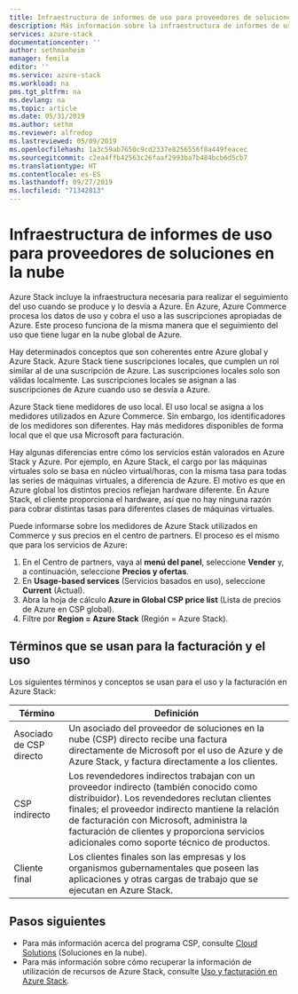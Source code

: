 ```yaml
---
title: Infraestructura de informes de uso para proveedores de soluciones en la nube | Microsoft Docs
description: Más información sobre la infraestructura de informes de uso que se utiliza para realizar un seguimiento de los inquilinos que atiende un proveedor de soluciones en la nube (CSP).
services: azure-stack
documentationcenter: ''
author: sethmanheim
manager: femila
editor: ''
ms.service: azure-stack
ms.workload: na
pms.tgt_pltfrm: na
ms.devlang: na
ms.topic: article
ms.date: 05/31/2019
ms.author: sethm
ms.reviewer: alfredop
ms.lastreviewed: 05/09/2019
ms.openlocfilehash: 1a3c59ab7650c9cd2337e8256556f8a449feacec
ms.sourcegitcommit: c2ea4ffb42563c26faaf2993ba7b484bcb6d5cb7
ms.translationtype: HT
ms.contentlocale: es-ES
ms.lasthandoff: 09/27/2019
ms.locfileid: "71342813"
---
```

# <a name="usage-reporting-infrastructure-for-cloud-solution-providers"></a>Infraestructura de informes de uso para proveedores de soluciones en la nube

Azure Stack incluye la infraestructura necesaria para realizar el seguimiento del uso cuando se produce y lo desvía a Azure. En Azure, Azure Commerce procesa los datos de uso y cobra el uso a las suscripciones apropiadas de Azure. Este proceso funciona de la misma manera que el seguimiento del uso que tiene lugar en la nube global de Azure.

Hay determinados conceptos que son coherentes entre Azure global y Azure Stack. Azure Stack tiene suscripciones locales, que cumplen un rol similar al de una suscripción de Azure. Las suscripciones locales solo son válidas localmente. Las suscripciones locales se asignan a las suscripciones de Azure cuando uso se desvía a Azure.

Azure Stack tiene medidores de uso local. El uso local se asigna a los medidores utilizados en Azure Commerce. Sin embargo, los identificadores de los medidores son diferentes. Hay más medidores disponibles de forma local que el que usa Microsoft para facturación.

Hay algunas diferencias entre cómo los servicios están valorados en Azure Stack y Azure. Por ejemplo, en Azure Stack, el cargo por las máquinas virtuales solo se basa en núcleo virtual/horas, con la misma tasa para todas las series de máquinas virtuales, a diferencia de Azure. El motivo es que en Azure global los distintos precios reflejan hardware diferente. En Azure Stack, el cliente proporciona el hardware, así que no hay ninguna razón para cobrar distintas tasas para diferentes clases de máquinas virtuales.

Puede informarse sobre los medidores de Azure Stack utilizados en Commerce y sus precios en el centro de partners. El proceso es el mismo que para los servicios de Azure:

1. En el Centro de partners, vaya al **menú del panel**, seleccione **Vender** y, a continuación, seleccione **Precios y ofertas**.
2. En **Usage-based services** (Servicios basados en uso), seleccione **Current** (Actual).
3. Abra la hoja de cálculo **Azure in Global CSP price list** (Lista de precios de Azure en CSP global).
4. Filtre por **Region = Azure Stack** (Región = Azure Stack).

## <a name="terms-used-for-billing-and-usage"></a>Términos que se usan para la facturación y el uso

Los siguientes términos y conceptos se usan para el uso y la facturación en Azure Stack:

| Término | Definición |
| --- | --- |
| Asociado de CSP directo | Un asociado del proveedor de soluciones en la nube (CSP) directo recibe una factura directamente de Microsoft por el uso de Azure y de Azure Stack, y factura directamente a los clientes. |
| CSP indirecto | Los revendedores indirectos trabajan con un proveedor indirecto (también conocido como distribuidor). Los revendedores reclutan clientes finales; el proveedor indirecto mantiene la relación de facturación con Microsoft, administra la facturación de clientes y proporciona servicios adicionales como soporte técnico de productos. |
| Cliente final | Los clientes finales son las empresas y los organismos gubernamentales que poseen las aplicaciones y otras cargas de trabajo que se ejecutan en Azure Stack. |

## <a name="next-steps"></a>Pasos siguientes

- Para más información acerca del programa CSP, consulte [Cloud Solutions](https://partner.microsoft.com/solutions/microsoft-cloud-solutions) (Soluciones en la nube).
- Para más información sobre cómo recuperar la información de utilización de recursos de Azure Stack, consulte [Uso y facturación en Azure Stack](azure-stack-billing-and-chargeback.md).
